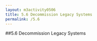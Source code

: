 ```yaml
---
layout: m3activity0506
title: 5.6 Decommission Legacy Systems
permalink: /5.6
---
```

##5.6 Decommission Legacy Systems
